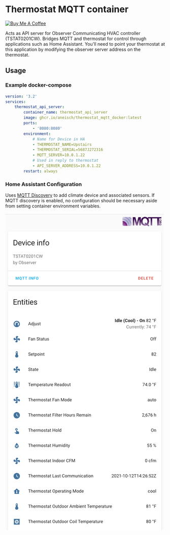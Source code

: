 # Thermostat MQTT container
<a href="https://www.buymeacoffee.com/aneisch" target="_blank"><img src="https://cdn.buymeacoffee.com/buttons/default-black.png" width="150px" height="35px" alt="Buy Me A Coffee" style="height: 35px !important;width: 150px !important;" ></a><br>

Acts as API server for Observer Communicating HVAC controller (TSTAT0201CW). Bridges MQTT and thermostat for control through applications such as Home Assistant. You'll need to point your thermostat at this application by modifying the observer server address on the thermostat.

## Usage

### Example docker-compose

```yaml
version: '3.2'
services:
    thermostat_api_server:
        container_name: thermostat_api_server
        image: ghcr.io/aneisch/thermostat_mqtt_docker:latest
        ports:
            - '8080:8080'
        environment:
            # Name for Device in HA
            - THERMOSTAT_NAME=Upstairs
            - THERMOSTAT_SERIAL=5687J272316
            - MQTT_SERVER=10.0.1.22
            # Used in reply to thermostat
            - API_SERVER_ADDRESS=10.0.1.22 
        restart: always
```
### Home Assistant Configuration

Uses [MQTT Discovery](https://www.home-assistant.io/docs/mqtt/discovery/) to add climate device and associated sensors. If MQTT discovery is enabled, no configuration should be necessary aside from setting container environment variables.  

![Home Assistant Entities](entities.png)
